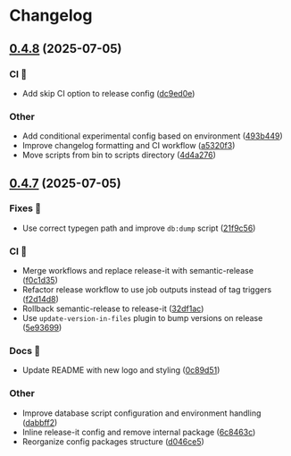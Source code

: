 # Changelog

## [0.4.8](https://github.com/gabrielecanepa/glore/compare/v0.4.7...v0.4.8) (2025-07-05)

### CI 🤖

* Add skip CI option to release config ([dc9ed0e](https://github.com/gabrielecanepa/glore/commit/dc9ed0e0cbbcd8306f7f83b93d7c47c3aa40dbf7))

### Other

* Add conditional experimental config based on environment ([493b449](https://github.com/gabrielecanepa/glore/commit/493b44926e00a9f8d519093da1de0e5a632df2f7))
* Improve changelog formatting and CI workflow ([a5320f3](https://github.com/gabrielecanepa/glore/commit/a5320f32769e01fa2e14eb5b06285fd3866f7c10))
* Move scripts from bin to scripts directory ([4d4a276](https://github.com/gabrielecanepa/glore/commit/4d4a2766acce4cf5f66fedcc03880e697c37c46c))

## [0.4.7](https://github.com/gabrielecanepa/glore/compare/v0.4.6...v0.4.7) (2025-07-05)

### Fixes 🔧

* Use correct typegen path and improve `db:dump` script ([21f9c56](https://github.com/gabrielecanepa/glore/commit/21f9c5619b9a42a92fd14f0af35cd3df9e8520b2))

### CI 🤖

* Merge workflows and replace release-it with semantic-release ([f0c1d35](https://github.com/gabrielecanepa/glore/commit/f0c1d35f89d8fed01ea02a6e3fddde494fab1eab))
* Refactor release workflow to use job outputs instead of tag triggers ([f2d14d8](https://github.com/gabrielecanepa/glore/commit/f2d14d855df01cb4df74da9e9f5ddf20123dfca1))
* Rollback semantic-release to release-it ([32df1ac](https://github.com/gabrielecanepa/glore/commit/32df1ac746a043654ae3081002b6c4736a409ef0))
* Use `update-version-in-files` plugin to bump versions on release ([5e93699](https://github.com/gabrielecanepa/glore/commit/5e93699c34761add99a06e501c0e4d40c7d56f00))

### Docs 📑

* Update README with new logo and styling ([0c89d51](https://github.com/gabrielecanepa/glore/commit/0c89d51dd95eeed9203b0028e36eb4a8d0e839a2))

### Other

* Improve database script configuration and environment handling ([dabbff2](https://github.com/gabrielecanepa/glore/commit/dabbff295ffe085055c4671eedf12784eb9acefc))
* Inline release-it config and remove internal package ([6c8463c](https://github.com/gabrielecanepa/glore/commit/6c8463c8fff1183cd39c4d4333a94457380e437d))
* Reorganize config packages structure ([d046ce5](https://github.com/gabrielecanepa/glore/commit/d046ce55101812bf77af61e136910c74b24fb02a))
